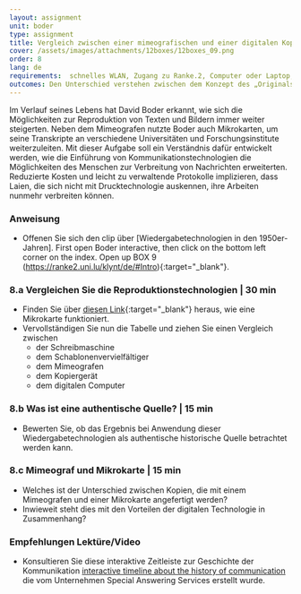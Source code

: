 ```yaml
---
layout: assignment
unit: boder
type: assignment
title: Vergleich zwischen einer mimeografischen und einer digitalen Kopie
cover: /assets/images/attachments/12boxes/12boxes_09.png
order: 8
lang: de
requirements:  schnelles WLAN, Zugang zu Ranke.2, Computer oder Laptop, Anwendung auf Computer oder Laptop zum Abspielen von Videos
outcomes: Den Unterschied verstehen zwischen dem Konzept des „Originals“ bei der Analogtechnik und den Veränderungen im Zuge des Aufkommens digitaler Technologie.
---
```


Im Verlauf seines Lebens hat David Boder erkannt, wie sich die Möglichkeiten zur Reproduktion von Texten und Bildern immer weiter steigerten. Neben dem Mimeografen nutzte Boder auch Mikrokarten, um seine Transkripte an verschiedene Universitäten und Forschungsinstitute weiterzuleiten.
Mit dieser Aufgabe soll ein Verständnis dafür entwickelt werden, wie die Einführung von Kommunikationstechnologien die Möglichkeiten des Menschen zur Verbreitung von Nachrichten erweiterten.
Reduzierte Kosten und leicht zu verwaltende Protokolle implizieren, dass Laien, die sich nicht mit Drucktechnologie auskennen, ihre Arbeiten nunmehr verbreiten können.

<!-- more -->

<!-- briefing-student -->

### Anweisung
<!-- section-contents -->

- Offenen Sie sich den clip über [Wiedergabetechnologien in den 1950er-Jahren]. First open Boder interactive, then click on the bottom left corner on the index. Open up BOX 9 (https://ranke2.uni.lu/klynt/de/#Intro){:target="_blank"}.

<!-- section -->

### 8.a  Vergleichen Sie die Reproduktionstechnologien | 30 min
<!-- section-contents -->

- Finden Sie über [diesen Link](https://psap.library.illinois.edu/collection-id-guide/microform#microcard){:target="_blank"} heraus, wie eine Mikrokarte funktioniert.
- Vervollständigen Sie nun die Tabelle und ziehen Sie einen Vergleich zwischen
  - der Schreibmaschine
  - dem Schablonenvervielfältiger
  - dem Mimeografen
  - dem Kopiergerät
  - dem digitalen Computer  

<!-- section -->

### 8.b  Was ist eine authentische Quelle? | 15 min
<!-- section-contents -->

- Bewerten Sie, ob das Ergebnis bei Anwendung dieser Wiedergabetechnologien als authentische historische Quelle betrachtet werden kann.

<!-- section -->

### 8.c  Mimeograf und Mikrokarte | 15 min
<!-- section-contents -->

- Welches ist der Unterschied zwischen Kopien, die mit einem Mimeografen und einer Mikrokarte angefertigt werden? 
- Inwieweit steht dies mit den Vorteilen der digitalen Technologie in Zusammenhang? 

<!-- section -->

### Empfehlungen Lektüre/Video
<!-- section-contents -->

- Konsultieren Sie diese interaktive Zeitleiste zur Geschichte der Kommunikation [interactive timeline about the history of communication](http://www.thehistoryofcommunication.com) die vom Unternehmen Special Answering Services erstellt wurde.



<!-- briefing-teacher -->
